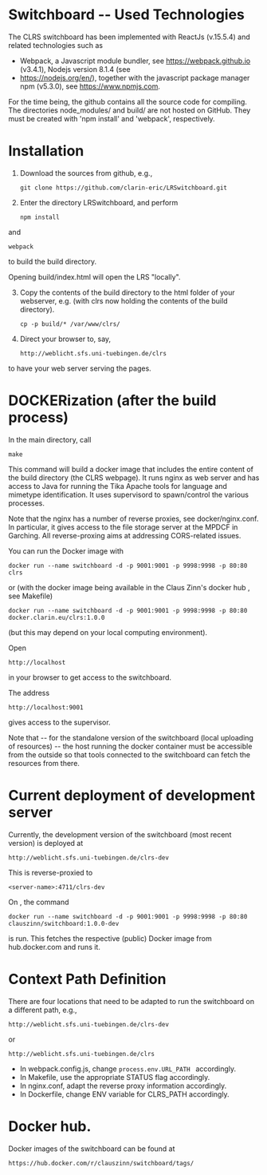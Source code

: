 # Switchboard -- Used Technologies

The CLRS switchboard has been implemented with ReactJs (v.15.5.4) and related technologies such as

- Webpack, a Javascript module bundler, see https://webpack.github.io (v3.4.1),  Nodejs version 8.1.4 (see
- https://nodejs.org/en/), together with the javascript package manager npm (v5.3.0), see https://www.npmjs.com.

For the time being, the github contains all the source code for compiling. 
The directories node_modules/ and build/ are not hosted on GitHub. They must be created with
'npm install' and 'webpack', respectively.

# Installation

1. Download the sources from github, e.g.,

   ```git clone https://github.com/clarin-eric/LRSwitchboard.git```

2. Enter the directory LRSwitchboard, and perform

   ```npm install ```

and

   ```webpack ```
   

to build the build directory.

   Opening build/index.html will open the LRS "locally".

3. Copy the contents of the build directory to the html folder of your webserver, e.g. (with clrs
now holding the contents of the build directory).

   ```cp -p build/* /var/www/clrs/```
   
4. Direct your browser to, say,

   ```http://weblicht.sfs.uni-tuebingen.de/clrs ```

to have your web server serving the pages.


# DOCKERization (after the build process)

In the main directory, call

   ```make ```

This command will build a docker image that includes the entire content of the build directory (the
CLRS webpage).  It runs nginx as web server and has access to Java for running the Tika Apache
tools for language and mimetype identification. It uses supervisord to spawn/control the various processes.

Note that the nginx has a number of reverse proxies, see docker/nginx.conf. In particular, it gives access to
the file storage server at the MPDCF in Garching. All reverse-proxing aims at addressing CORS-related issues.

You can run the Docker image with

   ```docker run --name switchboard -d -p 9001:9001 -p 9998:9998 -p 80:80 clrs ```

or (with the docker image being available in the Claus Zinn's docker hub , see Makefile)

   ```docker run --name switchboard -d -p 9001:9001 -p 9998:9998 -p 80:80 docker.clarin.eu/clrs:1.0.0 ```

(but this may depend on your local computing environment).

Open

   ```http://localhost ```

in your browser to get access to the switchboard.

The address

   ```http://localhost:9001 ```

gives access to the supervisor.

Note that -- for the standalone version of the switchboard (local uploading of resources) -- the host
running the docker container must be accessible from the outside so that tools connected to the
switchboard can fetch the resources from there.

# Current deployment of development server

Currently, the development version of the switchboard (most recent version) is deployed at

   ```http://weblicht.sfs.uni-tuebingen.de/clrs-dev ```

This is reverse-proxied to

   ```<server-name>:4711/clrs-dev ```

On <server-name>, the command

   ```docker run --name switchboard -d -p 9001:9001 -p 9998:9998 -p 80:80 clauszinn/switchboard:1.0.0-dev ```

is run. This fetches the respective (public) Docker image from hub.docker.com and runs it.


# Context Path Definition

There are four locations that need to be adapted to run the switchboard on a different path, e.g.,


   ```http://weblicht.sfs.uni-tuebingen.de/clrs-dev ```

or

   ```http://weblicht.sfs.uni-tuebingen.de/clrs ```

* In webpack.config.js, change ```process.env.URL_PATH ``` accordingly.
* In Makefile, use the appropriate STATUS flag accordingly.
* In nginx.conf, adapt the reverse proxy information accordingly.
* In Dockerfile, change ENV variable for CLRS_PATH accordingly.


# Docker hub.

Docker images of the switchboard can be found at

   ```https://hub.docker.com/r/clauszinn/switchboard/tags/ ```
       